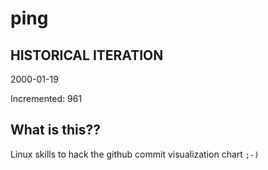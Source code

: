 # ping

## HISTORICAL ITERATION
2000-01-19

Incremented: 961

## What is this?? 
Linux skills to hack the github commit visualization chart `;-)`
